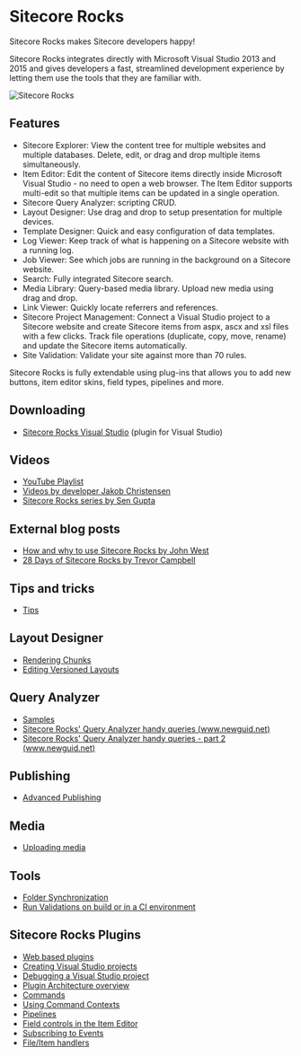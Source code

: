 # Sitecore Rocks

Sitecore Rocks makes Sitecore developers happy!

Sitecore Rocks integrates directly with Microsoft Visual Studio 2013 and 2015 
and gives developers a fast, streamlined development experience by letting them use the tools 
that they are familiar with. 

![Sitecore Rocks](https://i1.visualstudiogallery.msdn.s-msft.com/44a26c88-83a7-46f6-903c-5c59bcd3d35b/image/file/148813/1/readme1.png)

## Features

* Sitecore Explorer: View the content tree for multiple websites and multiple databases. Delete, edit, or drag and drop multiple items simultaneously.
* Item Editor: Edit the content of Sitecore items directly inside Microsoft Visual Studio - no need to open a web browser. The Item Editor supports multi-edit so that multiple items can be updated in a single operation. 
* Sitecore Query Analyzer: scripting CRUD.
* Layout Designer: Use drag and drop to setup presentation for multiple devices.
* Template Designer: Quick and easy configuration of data templates.
* Log Viewer: Keep track of what is happening on a Sitecore website with a running log.
* Job Viewer: See which jobs are running in the background on a Sitecore website.
* Search: Fully integrated Sitecore search.
* Media Library: Query-based media library. Upload new media using drag and drop.
* Link Viewer: Quickly locate referrers and references.
* Sitecore Project Management: Connect a Visual Studio project to a Sitecore website and create Sitecore items from aspx, ascx and xsl files with a few clicks. Track file operations (duplicate, copy, move, rename) and update the Sitecore items automatically.
* Site Validation: Validate your site against more than 70 rules.

Sitecore Rocks is fully extendable using plug-ins that allows you to add new buttons, item editor skins, field types, pipelines and more.

## Downloading
* [Sitecore Rocks Visual Studio](https://visualstudiogallery.msdn.microsoft.com/44a26c88-83a7-46f6-903c-5c59bcd3d35b) (plugin for Visual Studio)

## Videos
* [YouTube Playlist](https://www.youtube.com/view_play_list?p=2B8CA35C742803E4)
* [Videos by developer Jakob Christensen](https://www.youtube.com/playlist?list=PLWIbrolNZWfk2WZcNefluTlW0QQmrMj1q)
* [Sitecore Rocks series by Sen Gupta](https://www.youtube.com/watch?v=O4R7AbwotS0&list=PLFNs4m6IdelTc277XFzwxh2AaXC4bzyrg)

## External blog posts
* [How and why to use Sitecore Rocks by John West](http://www.sitecore.net/Community/Technical-Blogs/John-West-Sitecore-Blog/Posts/2011/07/Sitecore-Differentiating-Factors-Blog-Series-Sitecore-Rocks.aspx)
* [28 Days of Sitecore Rocks by Trevor Campbell](http://www.sitecore.net/Community/Technical-Blogs/Trevor-Campbell.aspx)

## Tips and tricks
* [Tips](docs/Tips/Tips.md)

## Layout Designer
* [Rendering Chunks](docs/Layouts/RenderingChunks.md)
* [Editing Versioned Layouts](docs/Layouts/VersionedLayouts.md)

## Query Analyzer
* [Samples](docs/QueryAnalyzer/QueryAnalyzerSamples.md)
* [Sitecore Rocks' Query Analyzer handy queries (www.newguid.net)](http://www.newguid.net/sitecore/2012/sitecore-rocks-query-analyzer-handy-queries/)
* [Sitecore Rocks' Query Analyzer handy queries - part 2 (www.newguid.net)](http://www.newguid.net/uncategorized/2012/sitecore-rocks-query-analyzer-handy-queries-part-2/)

## Publishing
* [Advanced Publishing](docs/Publishing/AdvancedPublishing.md)

## Media
* [Uploading media](docs/Media/UploadingMedia.md)

## Tools
* [Folder Synchronization](docs/Tools/FolderSynchronization.md)
* [Run Validations on build or in a CI environment](docs/Tools/ConfigureBuildTask.md)

## Sitecore Rocks Plugins
* [Web based plugins](docs/Plugins/WebBasedPlugins.md)
* [Creating Visual Studio projects](docs/Plugins/CreatingVisualStudioProjects.md)
* [Debugging a Visual Studio project](docs/Plugins/DebuggingVisualStudioProject.md)
* [Plugin Architecture overview](docs/Plugins/PluginArchitecture.md)
* [Commands](docs/Plugins/Commands.md)
* [Using Command Contexts](docs/Plugins/CommandContexts.md)
* [Pipelines](docs/Plugins/Pipelines.md)
* [Field controls in the Item Editor](docs/Plugins/FieldControls.md)
* [Subscribing to Events](docs/Plugins/SubscribingToEvents.md)
* [File/Item handlers](docs/Plugins/FileItemHandlers.md)


